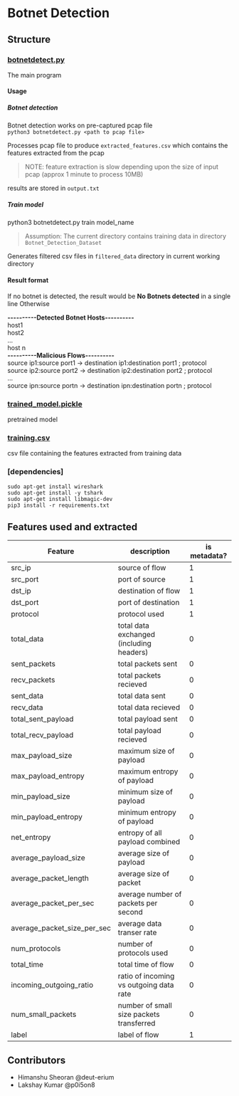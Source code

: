 # Botnet Detection

## Structure

### [botnetdetect.py](botnetdetect.py)
The main program
#### Usage

##### Botnet detection
Botnet detection works on pre-captured pcap file  
`python3 botnetdetect.py <path to pcap file>`

Processes pcap file to produce `extracted_features.csv` which contains the features extracted from the pcap
> NOTE: feature extraction is slow depending upon the size of input pcap (approx 1 minute to process 10MB)

results are stored in `output.txt`

##### Train model
python3 botnetdetect.py train model_name
> Assumption: The current directory contains training data in directory `Botnet_Detection_Dataset`

Generates filtered csv files in `filtered_data` directory in current working directory

#### Result format

If no botnet is detected, the result would be
**No Botnets detected** in a single line
Otherwise

**----------Detected Botnet Hosts----------**  
host1  
host2  
...  
host n  
**----------Malicious Flows----------**  
source ip1:source port1 -> destination ip1:destination port1 ; protocol  
source ip2:source port2 -> destination ip2:destination port2 ; protocol  
...  
source ipn:source portn -> destination ipn:destination portn ; protocol  




### [trained_model.pickle](trained_model.pickle)
pretrained model

### [training.csv](tranining.csv)
csv file containing the features extracted from training data

### [dependencies]
```
sudo apt-get install wireshark
sudo apt-get install -y tshark
sudo apt-get install libmagic-dev
pip3 install -r requirements.txt
```

## Features used and extracted
| Feature                    | description                              | is metadata?|
| -------                    | ------------                             | ----------- |
|src_ip                      | source of flow                           |1|
|src_port                    | port of source                           |1|
|dst_ip                      | destination of flow                      |1|
|dst_port                    | port of destination                      |1|
|protocol                    | protocol used                            |1|
|total_data                  | total data exchanged (including headers) |0|
|sent_packets                | total packets sent                       |0|
|recv_packets                | total packets recieved                   |0|
|sent_data                   | total data sent                          |0|
|recv_data                   | total data recieved                      |0|
|total_sent_payload          | total payload sent                       |0|
|total_recv_payload          | total payload recieved                   |0|
|max_payload_size            | maximum size of payload                  |0|
|max_payload_entropy         | maximum entropy of payload               |0|
|min_payload_size            | minimum size of payload                  |0|
|min_payload_entropy         | minimum entropy of payload               |0|
|net_entropy                 | entropy of all payload combined          |0|
|average_payload_size        | average size of payload                  |0|
|average_packet_length       | average size of packet                   |0|
|average_packet_per_sec      | average number of packets per second     |0|
|average_packet_size_per_sec | average data transer rate                |0|
|num_protocols               | number of protocols used                 |0|
|total_time                  | total time of flow                       |0|
|incoming_outgoing_ratio     | ratio of incoming vs outgoing data rate  |0|
|num_small_packets           | number of small size packets transferred |0|
|label                       | label of flow                            |1|


## Contributors
- Himanshu Sheoran @deut-erium
- Lakshay Kumar @p0i5on8

